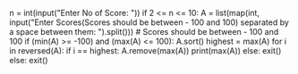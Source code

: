 n = int(input("Enter No of Score: "))
if 2 <= n <= 10:
    A = list(map(int, input("Enter Scores(Scores should be between - 100 and 100) separated by a space between them: ").split()))
    # Scores should be between - 100 and 100
    if (min(A) >= -100) and (max(A) <= 100):
        A.sort()
        highest = max(A)
        for i in reversed(A):
            if i == highest:
                A.remove(max(A))
        print(max(A))
    else:
        exit()
else:
    exit()

